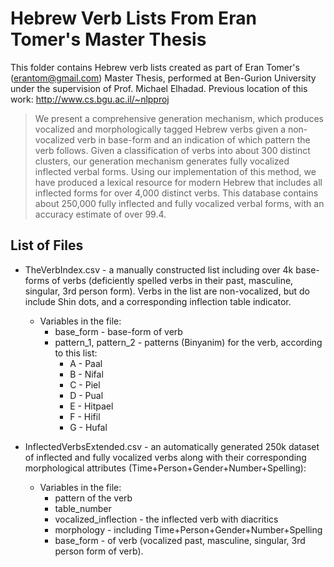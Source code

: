 # Hebrew Verb Lists From Eran Tomer's Master Thesis

This folder contains Hebrew verb lists created as part of Eran Tomer's (erantom@gmail.com) Master Thesis,
performed at Ben-Gurion University under the supervision of Prof. Michael Elhadad.
Previous location of this work:
http://www.cs.bgu.ac.il/~nlpproj

> We present a comprehensive generation mechanism, 
> which produces vocalized and morphologically tagged Hebrew verbs given a non-vocalized verb 
> in base-form and an indication of which pattern the verb follows. 
> Given a classification of verbs into about 300 distinct clusters, 
> our generation mechanism generates fully vocalized inflected verbal forms. 
> Using our implementation of this method, we have produced a lexical resource for modern Hebrew 
> that includes all inflected forms for over 4,000 distinct verbs. 
> This database contains about 250,000 fully inflected and fully vocalized verbal forms, 
> with an accuracy estimate of over 99.4.


## List of Files
* TheVerbIndex.csv - a manually constructed list including over 4k base-forms of
verbs (deficiently spelled verbs in their past, masculine, singular, 3rd person form). Verbs
in the list are non-vocalized, but do include Shin dots, and a corresponding inflection table
indicator.

  * Variables in the file:
    * base_form - base-form of verb
    * pattern_1, pattern_2 - patterns (Binyanim) for the verb, according to this list:
      * A - Paal
      * B - Nifal
      * C - Piel
      * D - Pual
      * E - Hitpael
      * F - Hifil
      * G - Hufal

* InflectedVerbsExtended.csv - an automatically generated 250k dataset of inflected and
fully vocalized verbs along with their corresponding morphological attributes
(Time+Person+Gender+Number+Spelling):
  * Variables in the file:
    * pattern of the verb
    * table_number
    * vocalized_inflection - the inflected verb with diacritics
    * morphology - including Time+Person+Gender+Number+Spelling
    * base_form - of verb (vocalized past, masculine, singular, 3rd person form of verb).



